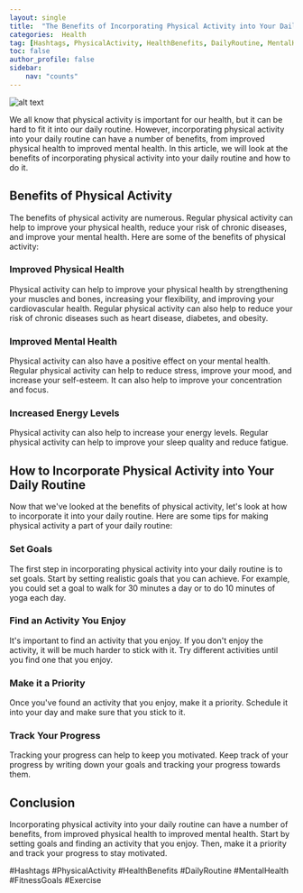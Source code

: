 ```yaml
---
layout: single
title:  "The Benefits of Incorporating Physical Activity into Your Daily Routine"
categories:  Health
tag: [Hashtags, PhysicalActivity, HealthBenefits, DailyRoutine, MentalHealth, FitnessGoals, Exercise, ]
toc: false
author_profile: false
sidebar:
    nav: "counts"
---
```

    
![alt text](https://images.pexels.com/photos/939807/pexels-photo-939807.jpeg?auto=compress&cs=tinysrgb&dpr=2&h=750&w=1260)

We all know that physical activity is important for our health, but it can be hard to fit it into our daily routine. However, incorporating physical activity into your daily routine can have a number of benefits, from improved physical health to improved mental health. In this article, we will look at the benefits of incorporating physical activity into your daily routine and how to do it.

## Benefits of Physical Activity

The benefits of physical activity are numerous. Regular physical activity can help to improve your physical health, reduce your risk of chronic diseases, and improve your mental health. Here are some of the benefits of physical activity:

### Improved Physical Health

Physical activity can help to improve your physical health by strengthening your muscles and bones, increasing your flexibility, and improving your cardiovascular health. Regular physical activity can also help to reduce your risk of chronic diseases such as heart disease, diabetes, and obesity.

### Improved Mental Health

Physical activity can also have a positive effect on your mental health. Regular physical activity can help to reduce stress, improve your mood, and increase your self-esteem. It can also help to improve your concentration and focus.

### Increased Energy Levels

Physical activity can also help to increase your energy levels. Regular physical activity can help to improve your sleep quality and reduce fatigue.

## How to Incorporate Physical Activity into Your Daily Routine

Now that we've looked at the benefits of physical activity, let's look at how to incorporate it into your daily routine. Here are some tips for making physical activity a part of your daily routine:

### Set Goals

The first step in incorporating physical activity into your daily routine is to set goals. Start by setting realistic goals that you can achieve. For example, you could set a goal to walk for 30 minutes a day or to do 10 minutes of yoga each day.

### Find an Activity You Enjoy

It's important to find an activity that you enjoy. If you don't enjoy the activity, it will be much harder to stick with it. Try different activities until you find one that you enjoy.

### Make it a Priority

Once you've found an activity that you enjoy, make it a priority. Schedule it into your day and make sure that you stick to it.

### Track Your Progress

Tracking your progress can help to keep you motivated. Keep track of your progress by writing down your goals and tracking your progress towards them.

## Conclusion

Incorporating physical activity into your daily routine can have a number of benefits, from improved physical health to improved mental health. Start by setting goals and finding an activity that you enjoy. Then, make it a priority and track your progress to stay motivated.

#Hashtags
#PhysicalActivity #HealthBenefits #DailyRoutine #MentalHealth #FitnessGoals #Exercise